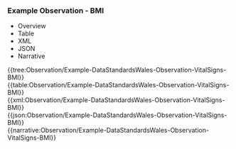 <div class="warning"><span class="ClinicalWarn"></span></div>

### Example Observation - BMI

<div class="tab-wrap">
  <ul class="tab-head">
    <li class="tablink" onclick="openCity(this,'tabtree')" data-target="tabtree">
      Overview
    </li>
    <li class="tablink" onclick="openCity(this,'tabtable')" data-target="tabtable">
      Table
    </li>
    <li class="tablink tab-active" onclick="openCity(this,'tabxml')" data-target="tabxml">
      XML
    </li>    
    <li class="tablink" onclick="openCity(this,'tabjson')" data-target="tabjson">
      JSON
    </li>    
    <li class="tablink" onclick="openCity(this,'tabnarrative')" data-target="tabnarrative">
      Narrative
    </li>
  </ul>
  <div class="tab-main">
    <div id="tabtree" class="tabcontent">
      {{tree:Observation/Example-DataStandardsWales-Observation-VitalSigns-BMI}}
    </div>
    <div id="tabtable" class="tabcontent">
      {{table:Observation/Example-DataStandardsWales-Observation-VitalSigns-BMI}}
    </div>       
    <div id="tabxml" class="tabcontent active">      
      {{xml:Observation/Example-DataStandardsWales-Observation-VitalSigns-BMI}}
    </div>
    <div id="tabjson" class="tabcontent">
      {{json:Observation/Example-DataStandardsWales-Observation-VitalSigns-BMI}}
    </div>       
    <div id="tabnarrative" class="tabcontent">
      {{narrative:Observation/Example-DataStandardsWales-Observation-VitalSigns-BMI}}
    </div>  
  </div>
</div>
